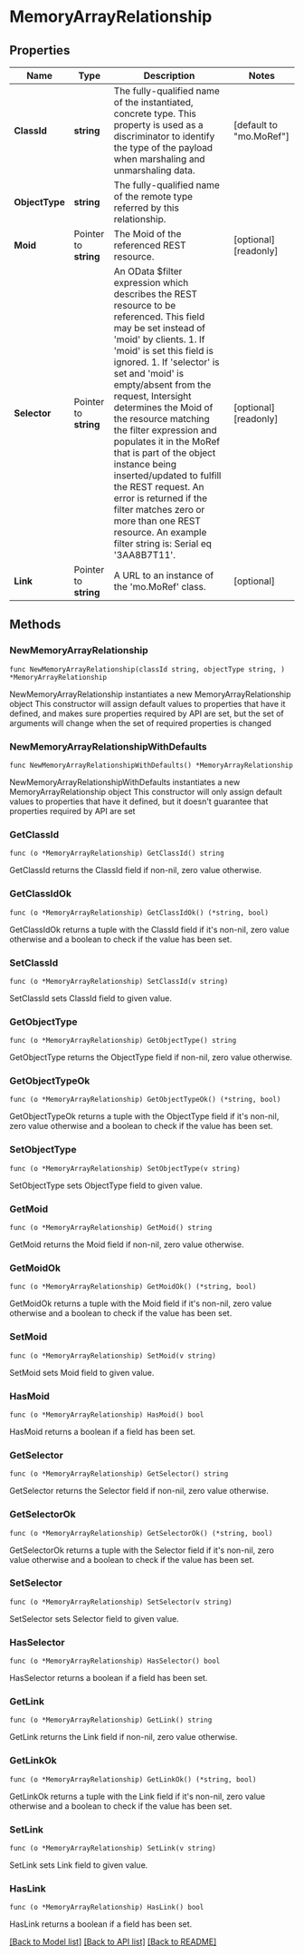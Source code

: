 # MemoryArrayRelationship

## Properties

Name | Type | Description | Notes
------------ | ------------- | ------------- | -------------
**ClassId** | **string** | The fully-qualified name of the instantiated, concrete type. This property is used as a discriminator to identify the type of the payload when marshaling and unmarshaling data. | [default to "mo.MoRef"]
**ObjectType** | **string** | The fully-qualified name of the remote type referred by this relationship. | 
**Moid** | Pointer to **string** | The Moid of the referenced REST resource. | [optional] [readonly] 
**Selector** | Pointer to **string** | An OData $filter expression which describes the REST resource to be referenced. This field may be set instead of &#39;moid&#39; by clients. 1. If &#39;moid&#39; is set this field is ignored. 1. If &#39;selector&#39; is set and &#39;moid&#39; is empty/absent from the request, Intersight determines the Moid of the resource matching the filter expression and populates it in the MoRef that is part of the object instance being inserted/updated to fulfill the REST request. An error is returned if the filter matches zero or more than one REST resource. An example filter string is: Serial eq &#39;3AA8B7T11&#39;. | [optional] [readonly] 
**Link** | Pointer to **string** | A URL to an instance of the &#39;mo.MoRef&#39; class. | [optional] 

## Methods

### NewMemoryArrayRelationship

`func NewMemoryArrayRelationship(classId string, objectType string, ) *MemoryArrayRelationship`

NewMemoryArrayRelationship instantiates a new MemoryArrayRelationship object
This constructor will assign default values to properties that have it defined,
and makes sure properties required by API are set, but the set of arguments
will change when the set of required properties is changed

### NewMemoryArrayRelationshipWithDefaults

`func NewMemoryArrayRelationshipWithDefaults() *MemoryArrayRelationship`

NewMemoryArrayRelationshipWithDefaults instantiates a new MemoryArrayRelationship object
This constructor will only assign default values to properties that have it defined,
but it doesn't guarantee that properties required by API are set

### GetClassId

`func (o *MemoryArrayRelationship) GetClassId() string`

GetClassId returns the ClassId field if non-nil, zero value otherwise.

### GetClassIdOk

`func (o *MemoryArrayRelationship) GetClassIdOk() (*string, bool)`

GetClassIdOk returns a tuple with the ClassId field if it's non-nil, zero value otherwise
and a boolean to check if the value has been set.

### SetClassId

`func (o *MemoryArrayRelationship) SetClassId(v string)`

SetClassId sets ClassId field to given value.


### GetObjectType

`func (o *MemoryArrayRelationship) GetObjectType() string`

GetObjectType returns the ObjectType field if non-nil, zero value otherwise.

### GetObjectTypeOk

`func (o *MemoryArrayRelationship) GetObjectTypeOk() (*string, bool)`

GetObjectTypeOk returns a tuple with the ObjectType field if it's non-nil, zero value otherwise
and a boolean to check if the value has been set.

### SetObjectType

`func (o *MemoryArrayRelationship) SetObjectType(v string)`

SetObjectType sets ObjectType field to given value.


### GetMoid

`func (o *MemoryArrayRelationship) GetMoid() string`

GetMoid returns the Moid field if non-nil, zero value otherwise.

### GetMoidOk

`func (o *MemoryArrayRelationship) GetMoidOk() (*string, bool)`

GetMoidOk returns a tuple with the Moid field if it's non-nil, zero value otherwise
and a boolean to check if the value has been set.

### SetMoid

`func (o *MemoryArrayRelationship) SetMoid(v string)`

SetMoid sets Moid field to given value.

### HasMoid

`func (o *MemoryArrayRelationship) HasMoid() bool`

HasMoid returns a boolean if a field has been set.

### GetSelector

`func (o *MemoryArrayRelationship) GetSelector() string`

GetSelector returns the Selector field if non-nil, zero value otherwise.

### GetSelectorOk

`func (o *MemoryArrayRelationship) GetSelectorOk() (*string, bool)`

GetSelectorOk returns a tuple with the Selector field if it's non-nil, zero value otherwise
and a boolean to check if the value has been set.

### SetSelector

`func (o *MemoryArrayRelationship) SetSelector(v string)`

SetSelector sets Selector field to given value.

### HasSelector

`func (o *MemoryArrayRelationship) HasSelector() bool`

HasSelector returns a boolean if a field has been set.

### GetLink

`func (o *MemoryArrayRelationship) GetLink() string`

GetLink returns the Link field if non-nil, zero value otherwise.

### GetLinkOk

`func (o *MemoryArrayRelationship) GetLinkOk() (*string, bool)`

GetLinkOk returns a tuple with the Link field if it's non-nil, zero value otherwise
and a boolean to check if the value has been set.

### SetLink

`func (o *MemoryArrayRelationship) SetLink(v string)`

SetLink sets Link field to given value.

### HasLink

`func (o *MemoryArrayRelationship) HasLink() bool`

HasLink returns a boolean if a field has been set.


[[Back to Model list]](../README.md#documentation-for-models) [[Back to API list]](../README.md#documentation-for-api-endpoints) [[Back to README]](../README.md)


